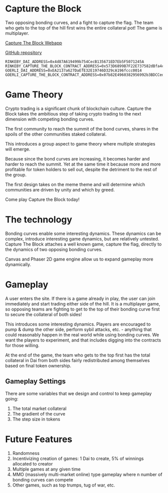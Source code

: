 # Capture the Block
Two opposing bonding curves, and a fight to capture the flag. The team who gets to the top of the hill first wins the entire collateral pot! The game is multiplayer.

[Capture The Block Webapp](https://capture-the-block.mol.ai/)

[GitHub repository](https://github.com/BenSchZA/capture-the-block)

```
RINKEBY_DAI_ADDRESS=0x4d87A619499b754CecB135671ED7Eb5F5071245A
RINKEBY_CAPTURE_THE_BLOCK_CONTRACT_ADDRESS=0x573D6899B7F22E737582dBfa4ca784CF284982A5
GOERLI_DAI_ADDRESS=0xEA2137a627DaEfE32E19746D329cA196fccc0014
GOERLI_CAPTURE_THE_BLOCK_CONTRACT_ADDRESS=0x07b82E4960382956992b3BDCCed7fd7c631068C7
```

# Game Theory

Crypto trading is a significant chunk of blockchain culture. Capture the Block takes the ambitious step of taking crypto trading to the next dimension with competing bonding curves.

The first community to reach the summit of the bond curves, shares in the spoils of the other communities staked collateral.

This introduces a group aspect to game theory where multiple strategies will emerge.

Because since the bond curves are increasing, it becomes harder and harder to reach the summit. Yet at the same time it because more and more profitable for token holders to sell out, despite the detriment to the rest of the group.

The first design takes on the meme theme and will determine which communities are driven by unity and which by greed.

Come play Capture the Block today!

# The technology

Bonding curves enable some interesting dynamics. These dynamics can be complex, introduce interesting game dynamics, but are relatively untested. Capture The Block attaches a well known game, capture the flag, directly to the dynamics of two opposing bonding curves.

Canvas and Phaser 2D game engine allow us to expand gameplay more dynamically.

# Gameplay

A user enters the site. If there is a game already in play, the user can join immediately and start trading either side of the hill. It is a multiplayer game, so opposing teams are fighting to get to the top of their bonding curve first to secure the collateral of both sides!

This introduces some interesting dynamics. Players are encouraged to pump & dump the other side, perform sybil attacks, etc. - anything that could reasonably happen in the real world while using bonding curves. We want the players to experiment, and that includes digging into the contracts for those willing.

At the end of the game, the team who gets to the top first has the total collateral in Dai from both sides fairly redistributed among themselves based on final token ownership.

## Gameplay Settings

There are some variables that we design and control to keep gameplay going:
1. The total market collateral
2. The gradient of the curve
3. The step size in tokens

# Future Features

1. Randomness
2. Incentivizing creation of games: 1 Dai to create, 5% of winnings allocated to creator
3. Multiple games at any given time
4. MMO (massively multi-market online) type gameplay where n number of bonding curves can compete
5. Other games, such as top trumps, tug of war, etc.
